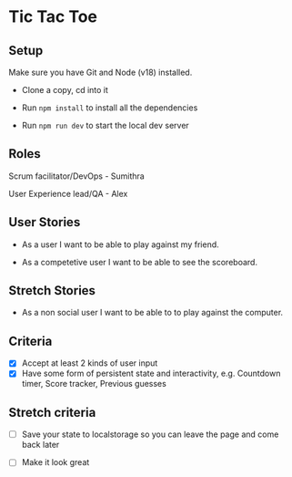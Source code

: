 # Tic Tac Toe

## Setup

Make sure you have Git and Node (v18) installed.

- Clone a copy, cd into it

- Run ```npm install``` to install all the dependencies

- Run ```npm run dev``` to start the local dev server

## Roles

Scrum facilitator/DevOps - Sumithra

User Experience lead/QA  - Alex

## User Stories

- As a user I want to be able to play against my friend.

- As a competetive user I want to be able to see the scoreboard. 

## Stretch Stories 

- As a non social user I want to be able to to play against the computer.

## Criteria
 - [X] Accept at least 2 kinds of user input
  - [X] Have some form of persistent state and interactivity, e.g.
        Countdown timer, 
        Score tracker,
        Previous guesses

## Stretch criteria

- [ ] Save your state to localstorage so you can leave the page and come back later
   
- [ ] Make it look great

    
